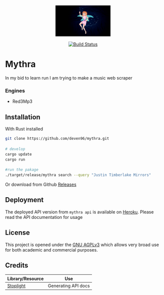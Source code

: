 <p align="center"><img src="assets/muse.jpeg" alt="mythra" height="100px"></p>

<div align="center">
  <a href="https://travis-ci.com/deven96/mythra">
    <img src="https://travis-ci.com/deven96/mythra.svg?branch=master" alt="Build Status">
  </a>
</div>

# Mythra

In my bid to learn run I am trying to make a music web scraper


### Engines

- Red3Mp3


## Installation
With Rust installed

```bash
git clone https://github.com/deven96/mythra.git

# develop
cargo update
cargo run

#run the pakage
./target/release/mythra search --query "Justin Timberlake Mirrors"

```
Or download from Github [Releases](https://github.com/deven96/mythra/releases)


## Deployment

The deployed API version from `mythra api` is available on [Heroku](https://scalic.herokuapp.com). Please read the API documentation for usage

## License

This project is opened under the [GNU AGPLv3](https://github.com/deven96/mythra/blob/master/LICENSE) which allows very broad use for both academic and commercial purposes.


## Credits
Library/Resource | Use
------- | -----
[Stoplight](https://stoplight.io) | Generating API docs
